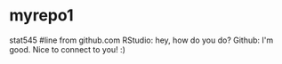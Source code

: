 # myrepo1
stat545
#line from github.com
RStudio: hey, how do you do?
Github: I'm good. Nice to connect to you! :)
